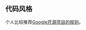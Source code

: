 ## 代码风格 ##

个人比较推荐[Google开源项目的规则](http://zh-google-styleguide.readthedocs.io/en/latest/google-python-styleguide/python_language_rules/ "google-style")。